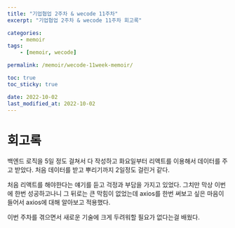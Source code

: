 ```yaml
---
title: "기업협업 2주차 & wecode 11주차"
excerpt: "기업협업 2주차 & wecode 11주차 회고록"

categories:
    - memoir
tags:
    - [memoir, wecode]

permalink: /memoir/wecode-11week-memoir/

toc: true
toc_sticky: true

date: 2022-10-02
last_modified_at: 2022-10-02
---
```


# 회고록

백엔드 로직을 5일 정도 걸쳐서 다 작성하고 화요일부터 리액트를 이용해서 데이터를 주고 받았다. 처음 데이터를 받고 뿌리기까지 2일정도 걸린거 같다.

처음 리액트를 해야한다는 얘기를 듣고 걱정과 부담을 가지고 있었다. 그치만 막상 이번에 한번 성공하고나니 그 뒤로는 큰 막힘이 없었는데 axios를 한번 써보고 싶은 마음이 들어서 axios에 대해 알아보고 적용했다.

이번 주차를 겪으면서 새로운 기술에 크게 두려워할 필요가 없다는걸 배웠다.
